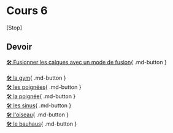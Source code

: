# Cours 6

[Stop]


## Devoir 

  [🛠️ Fusionner les calques avec un mode de fusion](./exercices_photoshop/12_Mode_de_fusion.md){ .md-button }  <br>  
 [🛠️ la gym](/devoirs_photoshop/vecteur_gym.md){ .md-button }  <br> 
 [🛠️ les poignées](/devoirs_photoshop/vecteur_deux_poignees.md){ .md-button }  <br> 
 [🛠️ la poignée](./devoirs_photoshop/vecteur_une_poignee.md){ .md-button }  <br> 
 [🛠️ les sinus](./devoirs_photoshop/vecteur_sinus.md){ .md-button }  <br> 
 [🛠️ l'oiseau](./devoirs_photoshop/vecteur_courbe.md){ .md-button }  <br> 
 [🛠️ le bauhaus](./devoirs_photoshop/vecteur_bauhaus.md){ .md-button }  <br> 
